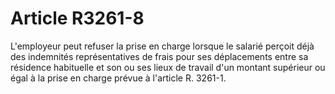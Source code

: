 # Article R3261-8

L'employeur peut refuser la prise en charge lorsque le salarié perçoit déjà des indemnités représentatives de frais pour ses déplacements entre sa résidence habituelle et son ou ses lieux de travail d'un montant supérieur ou égal à la prise en charge prévue à l'article R. 3261-1.